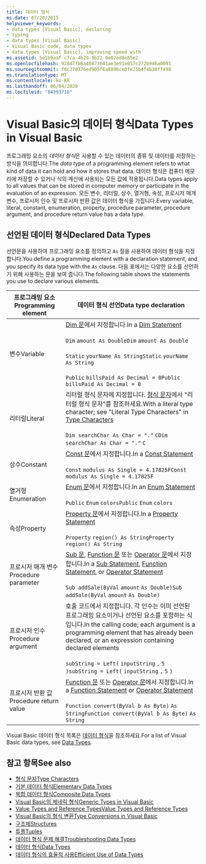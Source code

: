 ```yaml
---
title: 데이터 형식
ms.date: 07/20/2015
helpviewer_keywords:
- data types [Visual Basic], declaring
- typing
- data types [Visual Basic]
- Visual Basic code, data types
- data types [Visual Basic], improving speed with
ms.assetid: 5e1b9aaf-c7ca-4b29-9b22-0e82ed8e85e2
ms.openlocfilehash: 928d7fb6a40873641ae3e91e057c272b946a0091
ms.sourcegitcommit: f8c270376ed905f6a8896ce0fe25b4f4b38ff498
ms.translationtype: MT
ms.contentlocale: ko-KR
ms.lasthandoff: 06/04/2020
ms.locfileid: "84393716"
---
```

# <a name="data-types-in-visual-basic"></a><span data-ttu-id="cec3f-102">Visual Basic의 데이터 형식</span><span class="sxs-lookup"><span data-stu-id="cec3f-102">Data Types in Visual Basic</span></span>
<span data-ttu-id="cec3f-103">프로그래밍 요소의 *데이터 형식*은 사용할 수 있는 데이터의 종류 및 데이터를 저장하는 방식을 의미합니다.</span><span class="sxs-lookup"><span data-stu-id="cec3f-103">The *data type* of a programming element refers to what kind of data it can hold and how it stores that data.</span></span> <span data-ttu-id="cec3f-104">데이터 형식은 컴퓨터 메모리에 저장할 수 있거나 식의 계산에 사용되는 모든 값에 적용됩니다.</span><span class="sxs-lookup"><span data-stu-id="cec3f-104">Data types apply to all values that can be stored in computer memory or participate in the evaluation of an expression.</span></span> <span data-ttu-id="cec3f-105">모든 변수, 리터럴, 상수, 열거형, 속성, 프로시저 매개 변수, 프로시저 인수 및 프로시저 반환 값은 데이터 형식을 가집니다.</span><span class="sxs-lookup"><span data-stu-id="cec3f-105">Every variable, literal, constant, enumeration, property, procedure parameter, procedure argument, and procedure return value has a data type.</span></span>  
  
## <a name="declared-data-types"></a><span data-ttu-id="cec3f-106">선언된 데이터 형식</span><span class="sxs-lookup"><span data-stu-id="cec3f-106">Declared Data Types</span></span>  
 <span data-ttu-id="cec3f-107">선언문을 사용하여 프로그래밍 요소를 정의하고 `As` 절을 사용하여 데이터 형식을 지정합니다.</span><span class="sxs-lookup"><span data-stu-id="cec3f-107">You define a programming element with a declaration statement, and you specify its data type with the `As` clause.</span></span> <span data-ttu-id="cec3f-108">다음 표에서는 다양한 요소를 선언하기 위해 사용하는 문을 보여 줍니다.</span><span class="sxs-lookup"><span data-stu-id="cec3f-108">The following table shows the statements you use to declare various elements.</span></span>  
  
|<span data-ttu-id="cec3f-109">프로그래밍 요소</span><span class="sxs-lookup"><span data-stu-id="cec3f-109">Programming element</span></span>|<span data-ttu-id="cec3f-110">데이터 형식 선언</span><span class="sxs-lookup"><span data-stu-id="cec3f-110">Data type declaration</span></span>|  
|-------------------------|---------------------------|  
|<span data-ttu-id="cec3f-111">변수</span><span class="sxs-lookup"><span data-stu-id="cec3f-111">Variable</span></span>|<span data-ttu-id="cec3f-112">[Dim 문](../../../language-reference/statements/dim-statement.md)에서 지정합니다.</span><span class="sxs-lookup"><span data-stu-id="cec3f-112">In a [Dim Statement](../../../language-reference/statements/dim-statement.md)</span></span><br /><br /> <span data-ttu-id="cec3f-113">`Dim`   `amount As Double`</span><span class="sxs-lookup"><span data-stu-id="cec3f-113">`Dim`   `amount As Double`</span></span><br /><br /> <span data-ttu-id="cec3f-114">`Static`   `yourName As String`</span><span class="sxs-lookup"><span data-stu-id="cec3f-114">`Static`   `yourName As String`</span></span><br /><br /> <span data-ttu-id="cec3f-115">`Public`   `billsPaid As Decimal = 0`</span><span class="sxs-lookup"><span data-stu-id="cec3f-115">`Public`   `billsPaid As Decimal = 0`</span></span>|  
|<span data-ttu-id="cec3f-116">리터럴</span><span class="sxs-lookup"><span data-stu-id="cec3f-116">Literal</span></span>|<span data-ttu-id="cec3f-117">리터럴 형식 문자에 지정합니다. [형식 문자](type-characters.md)에서 "리터럴 형식 문자"를 참조하세요.</span><span class="sxs-lookup"><span data-stu-id="cec3f-117">With a literal type character; see "Literal Type Characters" in [Type Characters](type-characters.md)</span></span><br /><br /> <span data-ttu-id="cec3f-118">`Dim searchChar As Char = "."`  `C`</span><span class="sxs-lookup"><span data-stu-id="cec3f-118">`Dim searchChar As Char = "."`  `C`</span></span>|  
|<span data-ttu-id="cec3f-119">상수</span><span class="sxs-lookup"><span data-stu-id="cec3f-119">Constant</span></span>|<span data-ttu-id="cec3f-120">[Const 문](../../../language-reference/statements/const-statement.md)에서 지정합니다.</span><span class="sxs-lookup"><span data-stu-id="cec3f-120">In a [Const Statement](../../../language-reference/statements/const-statement.md)</span></span><br /><br /> <span data-ttu-id="cec3f-121">`Const`   `modulus As Single = 4.17825F`</span><span class="sxs-lookup"><span data-stu-id="cec3f-121">`Const`   `modulus As Single = 4.17825F`</span></span>|  
|<span data-ttu-id="cec3f-122">열거형</span><span class="sxs-lookup"><span data-stu-id="cec3f-122">Enumeration</span></span>|<span data-ttu-id="cec3f-123">[Enum 문](../../../language-reference/statements/enum-statement.md)에서 지정합니다.</span><span class="sxs-lookup"><span data-stu-id="cec3f-123">In an [Enum Statement](../../../language-reference/statements/enum-statement.md)</span></span><br /><br /> <span data-ttu-id="cec3f-124">`Public`   `Enum`   `colors`</span><span class="sxs-lookup"><span data-stu-id="cec3f-124">`Public`   `Enum`   `colors`</span></span>|  
|<span data-ttu-id="cec3f-125">속성</span><span class="sxs-lookup"><span data-stu-id="cec3f-125">Property</span></span>|<span data-ttu-id="cec3f-126">[Property 문](../../../language-reference/statements/property-statement.md)에서 지정합니다.</span><span class="sxs-lookup"><span data-stu-id="cec3f-126">In a [Property Statement](../../../language-reference/statements/property-statement.md)</span></span><br /><br /> <span data-ttu-id="cec3f-127">`Property`   `region() As String`</span><span class="sxs-lookup"><span data-stu-id="cec3f-127">`Property`   `region() As String`</span></span>|  
|<span data-ttu-id="cec3f-128">프로시저 매개 변수</span><span class="sxs-lookup"><span data-stu-id="cec3f-128">Procedure parameter</span></span>|<span data-ttu-id="cec3f-129">[Sub 문](../../../language-reference/statements/sub-statement.md), [Function 문](../../../language-reference/statements/function-statement.md) 또는 [Operator 문](../../../language-reference/statements/operator-statement.md)에서 지정합니다.</span><span class="sxs-lookup"><span data-stu-id="cec3f-129">In a [Sub Statement](../../../language-reference/statements/sub-statement.md), [Function Statement](../../../language-reference/statements/function-statement.md), or [Operator Statement](../../../language-reference/statements/operator-statement.md)</span></span><br /><br /> <span data-ttu-id="cec3f-130">`Sub addSale(ByVal`   `amount`   `As Double)`</span><span class="sxs-lookup"><span data-stu-id="cec3f-130">`Sub addSale(ByVal`   `amount`   `As Double)`</span></span>|  
|<span data-ttu-id="cec3f-131">프로시저 인수</span><span class="sxs-lookup"><span data-stu-id="cec3f-131">Procedure argument</span></span>|<span data-ttu-id="cec3f-132">호출 코드에서 지정합니다. 각 인수는 이미 선언된 프로그래밍 요소이거나 선언된 요소를 포함하는 식입니다.</span><span class="sxs-lookup"><span data-stu-id="cec3f-132">In the calling code; each argument is a programming element that has already been declared, or an expression containing declared elements</span></span><br /><br /> <span data-ttu-id="cec3f-133">`subString = Left(`  `inputString`  `,`   `5`  `)`</span><span class="sxs-lookup"><span data-stu-id="cec3f-133">`subString = Left(`  `inputString`  `,`   `5`  `)`</span></span>|  
|<span data-ttu-id="cec3f-134">프로시저 반환 값</span><span class="sxs-lookup"><span data-stu-id="cec3f-134">Procedure return value</span></span>|<span data-ttu-id="cec3f-135">[Function 문](../../../language-reference/statements/function-statement.md) 또는 [Operator 문](../../../language-reference/statements/operator-statement.md)에서 지정합니다.</span><span class="sxs-lookup"><span data-stu-id="cec3f-135">In a [Function Statement](../../../language-reference/statements/function-statement.md) or [Operator Statement](../../../language-reference/statements/operator-statement.md)</span></span><br /><br /> <span data-ttu-id="cec3f-136">`Function convert(ByVal b As Byte)`   `As String`</span><span class="sxs-lookup"><span data-stu-id="cec3f-136">`Function convert(ByVal b As Byte)`   `As String`</span></span>|  
  
 <span data-ttu-id="cec3f-137">Visual Basic 데이터 형식 목록은 [데이터 형식](../../../language-reference/data-types/index.md)을 참조하세요.</span><span class="sxs-lookup"><span data-stu-id="cec3f-137">For a list of Visual Basic data types, see [Data Types](../../../language-reference/data-types/index.md).</span></span>  
  
## <a name="see-also"></a><span data-ttu-id="cec3f-138">참고 항목</span><span class="sxs-lookup"><span data-stu-id="cec3f-138">See also</span></span>

- [<span data-ttu-id="cec3f-139">형식 문자</span><span class="sxs-lookup"><span data-stu-id="cec3f-139">Type Characters</span></span>](type-characters.md)
- [<span data-ttu-id="cec3f-140">기본 데이터 형식</span><span class="sxs-lookup"><span data-stu-id="cec3f-140">Elementary Data Types</span></span>](elementary-data-types.md)
- [<span data-ttu-id="cec3f-141">복합 데이터 형식</span><span class="sxs-lookup"><span data-stu-id="cec3f-141">Composite Data Types</span></span>](composite-data-types.md)
- [<span data-ttu-id="cec3f-142">Visual Basic의 제네릭 형식</span><span class="sxs-lookup"><span data-stu-id="cec3f-142">Generic Types in Visual Basic</span></span>](generic-types.md)
- [<span data-ttu-id="cec3f-143">Value Types and Reference Types</span><span class="sxs-lookup"><span data-stu-id="cec3f-143">Value Types and Reference Types</span></span>](value-types-and-reference-types.md)
- [<span data-ttu-id="cec3f-144">Visual Basic의 형식 변환</span><span class="sxs-lookup"><span data-stu-id="cec3f-144">Type Conversions in Visual Basic</span></span>](type-conversions.md)
- [<span data-ttu-id="cec3f-145">구조체</span><span class="sxs-lookup"><span data-stu-id="cec3f-145">Structures</span></span>](structures.md)
- [<span data-ttu-id="cec3f-146">튜플</span><span class="sxs-lookup"><span data-stu-id="cec3f-146">Tuples</span></span>](tuples.md)
- [<span data-ttu-id="cec3f-147">데이터 형식 문제 해결</span><span class="sxs-lookup"><span data-stu-id="cec3f-147">Troubleshooting Data Types</span></span>](troubleshooting-data-types.md)
- [<span data-ttu-id="cec3f-148">데이터 형식</span><span class="sxs-lookup"><span data-stu-id="cec3f-148">Data Types</span></span>](../../../language-reference/data-types/index.md)
- [<span data-ttu-id="cec3f-149">데이터 형식의 효율적 사용</span><span class="sxs-lookup"><span data-stu-id="cec3f-149">Efficient Use of Data Types</span></span>](efficient-use-of-data-types.md)
